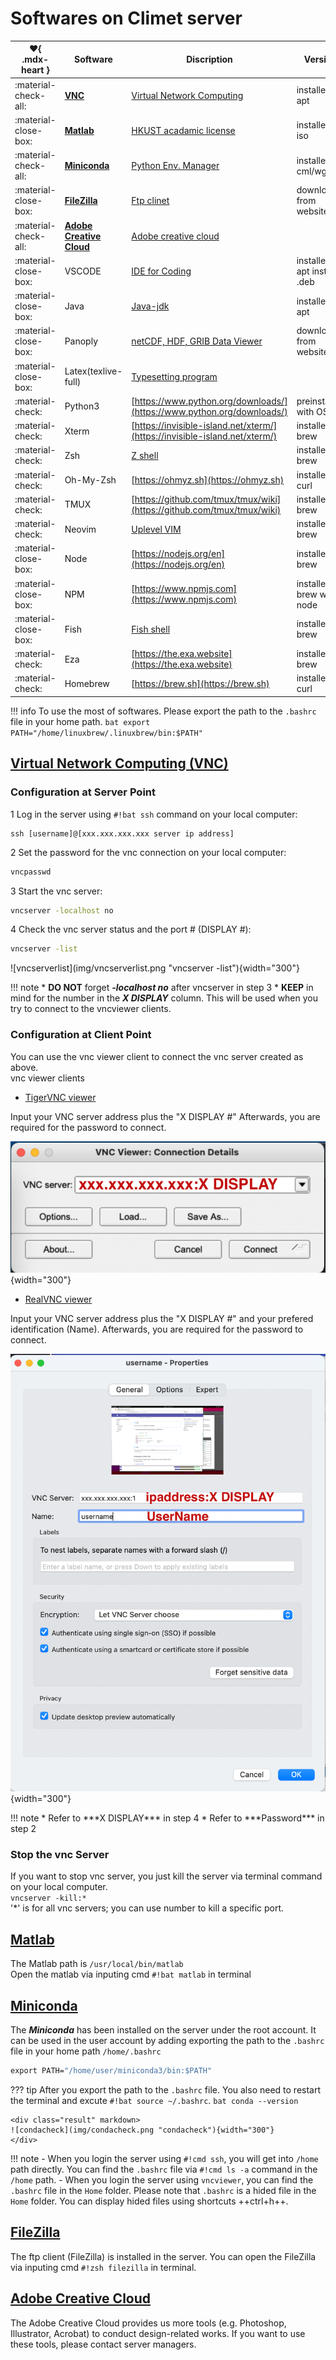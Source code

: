 # Softwares on Climet server

| :heart:{ .mdx-heart } | Software                           | Discription                                                                        | Version                                                   |
| --------------------- | ---------------------------------- | ---------------------------------------------------------------------------------- | --------------------------------------------------------- |
| :material-check-all:  | [**VNC**](#vnc)                    | [Virtual Network Computing](https://tigervnc.org)                                  | <!-- md:version 1.12.0 --> installed by apt               |
| :material-close-box:  | [**Matlab**](#matlab)              | [HKUST acadamic license](https://download.ust.hk/apps/site/info/matlab2023a.html)  | <!-- md:version 2024a --> installed by iso                |
| :material-check-all:  | [**Miniconda**](#miniconda)        | [Python Env. Manager](https://docs.conda.io/projects/miniconda/en/latest/)         | <!-- md:version V24.4.0 --> installed by cml/wget         |
| :material-close-box:  | [**FileZilla**](#filezilla)        | [Ftp clinet](https://filezilla-project.org/)                                       | <!-- md:version V3.67.0 --> download from website         |
| :material-check-all:  | [**Adobe Creative Cloud**](#Adobe) | [Adobe creative cloud](https://www.adobe.com/hk_en/creativecloud.html)             | <!-- md:version V2024 -->                                 |
| :material-close-box:  | VSCODE                             | [IDE for Coding](https://code.visualstudio.com)                                    | <!-- md:version V1.90.0 --> installed by apt install .deb |
| :material-close-box:  | Java                               | [Java-jdk](https://ubuntu.com/tutorials/install-jre#2-installing-openjdk-jre)      | <!-- md:version 11.0.23  --> installed by apt             |
| :material-close-box:  | Panoply                            | [netCDF, HDF, GRIB Data Viewer](https://www.giss.nasa.gov/tools/panoply/download/) | <!-- md:version V5.4.1 --> download from website          |
| :material-close-box:  | Latex(texlive-full)                | [Typesetting program](https://www.tug.org/texlive/)                                | <!-- md:version TeX Live 2019/Debian -->                  |
| :material-check:      | Python3                            | [https://www.python.org/downloads/](https://www.python.org/downloads/)             | <!-- md:version V3.12.3 --> preinstalled with OS          |
| :material-check:      | Xterm                              | [https://invisible-island.net/xterm/](https://invisible-island.net/xterm/)         | <!-- md:version XTerm(392) --> installed by brew          |
| :material-check:      | Zsh                                | [Z shell](https://github.com/ohmyzsh/ohmyzsh/wiki/Installing-ZSH)                  | <!-- md:version V5.9 --> installed by brew                |
| :material-check:      | Oh-My-Zsh                          | [https://ohmyz.sh](https://ohmyz.sh)                                               | <!-- md:version master (a17789e) --> installed by curl    |
| :material-check:      | TMUX                               | [https://github.com/tmux/tmux/wiki](https://github.com/tmux/tmux/wiki)             | <!-- md:version V3.4 --> installed by brew                |
| :material-check:      | Neovim                             | [Uplevel VIM](https://neovim.io)                                                   | <!-- md:version V0.10.0 --> installed by brew             |
| :material-close-box:  | Node                               | [https://nodejs.org/en](https://nodejs.org/en)                                     | <!-- md:version V22.2.0 --> installed by brew             |
| :material-close-box:  | NPM                                | [https://www.npmjs.com](https://www.npmjs.com)                                     | <!-- md:version V10.7.2 --> installed by brew with node   |
| :material-close-box:  | Fish                               | [Fish shell](https://fishshell.com)                                                | <!-- md:version V3.7.1 --> installed by brew              |
| :material-check:      | Eza                                | [https://the.exa.website](https://the.exa.website)                                 | <!-- md:version V0.18.17 --> installed by brew            |
| :material-check:      | Homebrew                           | [https://brew.sh](https://brew.sh)                                                 | <!-- md:version V3.3.5 --> installed by curl              |

!!! info
    To use the most of softwares. Please export the path to the `.bashrc` file in
    your home path.
    `bat
    export PATH="/home/linuxbrew/.linuxbrew/bin:$PATH"
    `

## [Virtual Network Computing (VNC)](#vnc)

### Configuration at Server Point

1 Log in the server using `#!bat ssh` command on your local computer:

```{ .yaml .no-copy}
ssh [username]@[xxx.xxx.xxx.xxx server ip address]
```

2 Set the password for the vnc connection on your local computer:

```bat
vncpasswd
```

3 Start the vnc server:

```bat
vncserver -localhost no
```

4 Check the vnc server status and the port # (DISPLAY #):

```bat
vncserver -list
```

<div class="result" markdown>
![vncserverlist](img/vncserverlist.png "vncserver -list"){width="300"} 
</div>

!!! note \* **DO NOT** forget **_-localhost no_** after vncserver in step 3 \* **KEEP** in mind for the number in the **_X DISPLAY_** column.
This will be used when you try to connect to the vncviewer clients.

### Configuration at Client Point

You can use the vnc viewer client to connect the vnc server created as above. <br>
vnc viewer clients <br>

- [TigerVNC viewer](https://tigervnc.org)
<div class="grid" markdown>
Input your VNC server address plus the "X DISPLAY #"
Afterwards, you are required for the password to connect.

![tigervncviewer](img/tigervnc.png "tigervncviewer"){width="300"}

</div>

- [RealVNC viewer](https://www.realvnc.com/en/)
<div class="grid" markdown>
Input your VNC server address plus the "X DISPLAY #" and your prefered
identification (Name). Afterwards, you are required for the password to connect.

![realvncviewer](img/realvnc.png "realvncvncviewer"){width="300"}

</div>
!!! note 
    * Refer to ***X DISPLAY*** in step 4 
    * Refer to ***Password*** in step 2

### Stop the vnc Server

If you want to stop vnc server, you just kill the server via terminal command on your local computer. <br>
`vncserver -kill:*` <br>
'\*' is for all vnc servers; you can use number to kill a specific port.

## [Matlab](#matlab)

The Matlab path is `/usr/local/bin/matlab`  
Open the matlab via inputing cmd `#!bat matlab` in terminal

## [Miniconda](#miniconda)

The **_Miniconda_** has been installed on the server under the root account.
It can be used in the user account by adding exporting the path to the `.bashrc` file in
your home path `/home/.bashrc`

```bat
export PATH="/home/user/miniconda3/bin:$PATH"
```

??? tip
    After you export the path to the `.bashrc` file.
    You also need to restart the terminal and excute `#!bat source ~/.bashrc`.
    `bat
    conda --version
    `

    <div class="result" markdown>
    ![condacheck](img/condacheck.png "condacheck"){width="300"}
    </div>

!!! note 
    - When you login the server using `#!cmd ssh`, you will get into `/home` path directly.
    You can find the `.bashrc` file via `#!cmd ls -a` command in the `/home` path. 
    - When you login the server using `vncviewer`, you can find the `.bashrc` file in the
    `Home` folder. Please note that `.bashrc` is a hided file in the `Home` folder.
    You can display hided files using shortcuts ++ctrl+h++.

## [FileZilla](#filezilla)

The ftp client (FileZilla) is installed in the server. You can open the FileZilla via inputing cmd `#!zsh filezilla` in terminal.

## [Adobe Creative Cloud](#Adobe)

The Adobe Creative Cloud provides us more tools (e.g. Photoshop, Illustrator, Acrobat) to conduct design-related works.
If you want to use these tools, please contact server managers.
